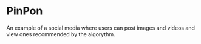 # PinPon

An example of a social media where users can post images and videos and view ones recommended by the algorythm.
